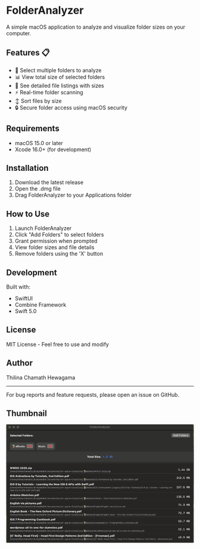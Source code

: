 
# FolderAnalyzer

A simple macOS application to analyze and visualize folder sizes on your computer.

## Features 📋

- 📂 Select multiple folders to analyze
- 📊 View total size of selected folders
- 📝 See detailed file listings with sizes
- ⚡️ Real-time folder scanning
- ↕️ Sort files by size
- 🔒 Secure folder access using macOS security

## Requirements

- macOS 15.0 or later
- Xcode 16.0+ (for development)

## Installation

1. Download the latest release
2. Open the .dmg file
3. Drag FolderAnalyzer to your Applications folder

## How to Use

1. Launch FolderAnalyzer
2. Click "Add Folders" to select folders
3. Grant permission when prompted
4. View folder sizes and file details
5. Remove folders using the 'X' button

## Development

Built with:
- SwiftUI
- Combine Framework
- Swift 5.0

## License

MIT License - Feel free to use and modify

## Author

Thilina Chamath Hewagama

---

For bug reports and feature requests, please open an issue on GitHub.



## Thumbnail

![Thumbnail](images/thumbnail.png)
